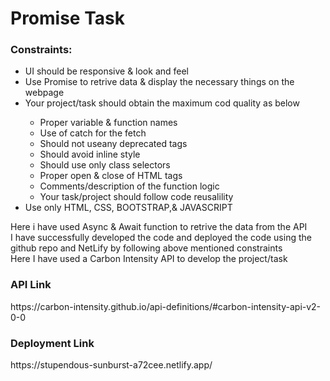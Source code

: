 <h1>Promise Task</h1>
<h3>Constraints:</h3>
<ul>
  <li>UI should be responsive & look and feel</li>
  <li>Use Promise to retrive data & display the necessary things on the webpage</li>
  <li>Your project/task should obtain the maximum cod quality as below</li>
  <ul>
    <li>Proper variable & function names</li>
    <li>Use of catch for the fetch</li>
    <li>Should not useany deprecated tags</li>
    <li>Should avoid inline style</li>
    <li>Should use only class selectors</li>
    <li>Proper open & close of HTML tags</li>
    <li>Comments/description of the function logic</li>
    <li>Your task/project should follow code reusalility</li>
  </ul>
  <li>Use only HTML, CSS, BOOTSTRAP,& JAVASCRIPT</li>
</ul>
Here i have used Async & Await function to retrive the data from the API<br>
I have successfully developed the code and deployed the code using the github repo and NetLify by following above mentioned constraints<br>
Here I have used a Carbon Intensity API to develop the project/task<br>
<h3>API Link</h3>
https://carbon-intensity.github.io/api-definitions/#carbon-intensity-api-v2-0-0
<h3>Deployment Link</h3>
https://stupendous-sunburst-a72cee.netlify.app/
